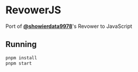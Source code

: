 # RevowerJS
Port of **[@showierdata9978](https://github.com/showierdata9978)**'s Revower to JavaScript
## Running
```sh
pnpm install
pnpm start
```
